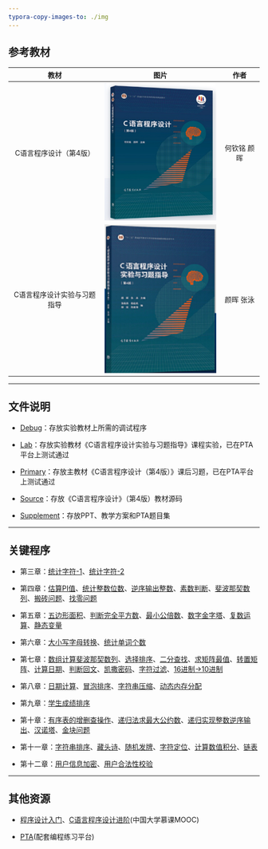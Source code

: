 ```yaml
---
typora-copy-images-to: ./img
---
```


## 参考教材

|            教材             |                            图片                             |    作者     |
| :-------------------------: | :---------------------------------------------------------: | :---------: |
|   C语言程序设计（第4版）    | ![image-20231227203813529](img/image-20231227203813529.png) | 何钦铭 颜晖 |
| C语言程序设计实验与习题指导 | ![image-20231227210437299](img/image-20231227210437299.png) |  颜晖 张泳  |

------



## 文件说明

- <a href="Debug">Debug</a>：存放实验教材上所需的调试程序

- <a href="Lab">Lab</a>：存放实验教材《C语言程序设计实验与习题指导》课程实验，已在PTA平台上测试通过


- <a href="Primary">Primary</a>：存放主教材《C语言程序设计（第4版）》课后习题，已在PTA平台上测试通过


- <a href="Source">Source</a>：存放《C语言程序设计》（第4版）教材源码


- <a href="Supplement">Supplement</a>：存放PPT、教学方案和PTA题目集


------



## 关键程序

- 第三章：<a href="Source/ch03/3_07.c">统计字符-1</a>、<a href="Source/ch03/3_10.c">统计字符-2</a>

- 第四章：<a href="Source/ch04/4_01.c">估算PI值</a>、<a href="Source/ch04/4_03.c">统计整数位数</a>、<a href="Source/ch04/4_04.c">逆序输出整数</a>、<a href="Source/ch04/4_05_3.c">素数判断</a>、<a href="Source/ch04/4_09.c">斐波那契数列</a>、<a href="Source/ch04/4_11_2.c">搬砖问题</a>、<a href="Source/ch04/4_12.c">找零问题</a>

- 第五章：<a href="Source/ch05/5_02.c">五边形面积</a>、<a href="Source/ch05/5_03.c">判断完全平方数</a>、<a href="Source/ch05/5_04.c">最小公倍数</a>、<a href="Source/ch05/5_06.c">数字金字塔</a>、<a href="Source/ch05/5_07.c">复数运算</a>、<a href="Source/ch05/5_09.c">静态变量</a>

- 第六章：<a href="Source/ch06/6_01.c">大小写字母转换</a>、<a href="Source/ch06/6_05.c">统计单词个数</a>

- 第七章：<a href="Source/ch07/7_02.c">数组计算斐波那契数列</a>、<a href="Source/ch07/7_05.c">选择排序</a>、<a href="Source/ch07/7_07_02.c">二分查找</a>、<a href="Source/ch07/7_09.c">求矩阵最值</a>、<a href="Source/ch07/7_09.c">转置矩阵</a>、<a href="Source/ch07/7_10.c">计算日期</a>、<a href="Source/ch07/7_11.c">判断回文</a>、<a href="Source/ch07/7_12.c">凯撒密码</a>、<a href="Source/ch07/7_13.c">字符过滤</a>、<a href="Source/ch07/7_14.c">16进制->10进制</a>

- 第八章：<a href="Source/ch08/8_04.c">日期计算</a>、<a href="Source/ch08/8_05.c">冒泡排序</a>、<a href="Source/ch08/8_08.c">字符串压缩</a>、<a href="Source/ch08/8_10.c">动态内存分配</a>

- 第九章：<a href="Source/ch09/9_02.c">学生成绩排序</a>

- 第十章：<a href="Source/ch10/10_01.c">有序表的增删查操作</a>、<a href="Source/ch10/10_03.c">递归法求最大公约数</a>、<a href="Source/ch10/10_04_3.c">递归实现整数逆序输出</a>、<a href="Source/ch10/10_05.c">汉诺塔</a>、<a href="Source/ch10/10_06.c">金块问题</a>

- 第十一章：<a href="Source/ch11/11_04.c">字符串排序</a>、<a href="Source/ch11/11_05.c">藏头诗</a>、<a href="Source/ch11/11_06.c">随机发牌</a>、<a href="Source/ch11/11_08.c">字符定位</a>、<a href="Source/ch11/11_09.c">计算数值积分</a>、<a href="Source/ch11/11_10.c">链表</a>

- 第十二章：<a href="Source/ch12/12_02.c">用户信息加密</a>、<a href="Source/ch12/12_04.c">用户合法性校验</a>

------



## 其他资源

- <a href="https://www.icourse163.org/course/ZJU-199001">程序设计入门</a>、<a href="https://www.icourse163.org/course/ZJU-200001">C语言程序设计进阶</a>(中国大学慕课MOOC)

- <a href="https://pintia.cn/home">PTA</a>(配套编程练习平台)

